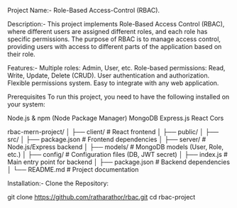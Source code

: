 Project Name:- Role-Based Access-Control (RBAC).

Description:- This project implements Role-Based Access Control (RBAC), where different users are assigned different roles, and each role has specific permissions. The purpose of RBAC is to manage access control, providing users with access to different parts of the application based on their role.

Features:-
Multiple roles: Admin, User, etc.
Role-based permissions: Read, Write, Update, Delete (CRUD).
User authentication and authorization.
Flexible permissions system.
Easy to integrate with any web application.

Prerequisites
To run this project, you need to have the following installed on your system:

Node.js & npm (Node Package Manager)
MongoDB
Express.js
React 
Cors

rbac-mern-project/
│
├── client/                  # React frontend
│   ├── public/
│   ├── src/
│   ├── package.json         # Frontend dependencies
│
├── server/                  # Node.js/Express backend
│   ├── models/              # MongoDB models (User, Role, etc.)
│   ├── config/              # Configuration files (DB, JWT secret)
│   ├── index.js            # Main entry point for backend
│   ├── package.json         # Backend dependencies
│
└── README.md                # Project documentation


Installation:-
Clone the Repository:

git clone https://github.com/ratharathor/rbac.git
cd rbac-project
